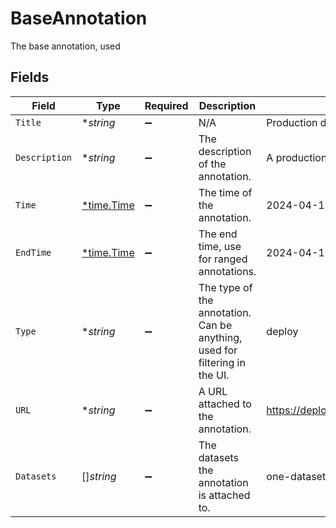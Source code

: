 # BaseAnnotation

The base annotation, used


## Fields

| Field                                                                      | Type                                                                       | Required                                                                   | Description                                                                | Example                                                                    |
| -------------------------------------------------------------------------- | -------------------------------------------------------------------------- | -------------------------------------------------------------------------- | -------------------------------------------------------------------------- | -------------------------------------------------------------------------- |
| `Title`                                                                    | **string*                                                                  | :heavy_minus_sign:                                                         | N/A                                                                        | Production deployment                                                      |
| `Description`                                                              | **string*                                                                  | :heavy_minus_sign:                                                         | The description of the annotation.                                         | A production deployment happened.                                          |
| `Time`                                                                     | [*time.Time](https://pkg.go.dev/time#Time)                                 | :heavy_minus_sign:                                                         | The time of the annotation.                                                | 2024-04-19T15:00:00Z                                                       |
| `EndTime`                                                                  | [*time.Time](https://pkg.go.dev/time#Time)                                 | :heavy_minus_sign:                                                         | The end time, use for ranged annotations.                                  | 2024-04-19T16:00:00Z                                                       |
| `Type`                                                                     | **string*                                                                  | :heavy_minus_sign:                                                         | The type of the annotation. Can be anything, used for filtering in the UI. | deploy                                                                     |
| `URL`                                                                      | **string*                                                                  | :heavy_minus_sign:                                                         | A URL attached to the annotation.                                          | https://deployments.example.com/42                                         |
| `Datasets`                                                                 | []*string*                                                                 | :heavy_minus_sign:                                                         | The datasets the annotation is attached to.                                | one-dataset,another-dataset                                                |